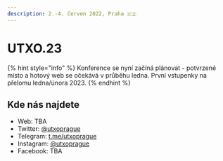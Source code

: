 ```yaml
---
description: 2.-4. červen 2022, Praha 🇨🇿
---
```


# UTXO.23

{% hint style="info" %}
Konference se nyní začíná plánovat - potvrzené místo a hotový web se očekává v průběhu ledna. První vstupenky na přelomu ledna/února 2023.
{% endhint %}

## Kde nás najdete

* Web: TBA
* Twitter: [@utxoprague](https://twitter.com/utxoprague)
* Telegram: [t.me/utxoprague](https://t.me/utxoprague)
* Instagram: [@utxoprague](https://instagram.com/utxoprague)
* Facebook: TBA
